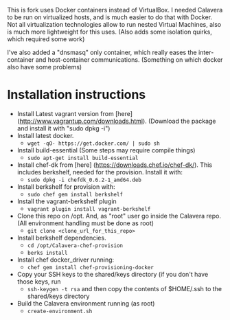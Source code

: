 This is fork uses Docker containers instead of VirtualBox. I needed Calavera to be run on virtualized hosts, and is much easier to do that with Docker. Not all virtualization technologies allow to run nested Virtual Machines, also is much more lightweight for this uses. (Also adds some isolation quirks, which required some work)

I've also added a "dnsmasq" only container, which really eases the inter-container and host-container communications. (Something on which docker also have some problems)

Installation instructions
==
- Install Latest vagrant version from [here] (http://www.vagrantup.com/downloads.html). (Download the package and install it with "sudo dpkg -i")
- Install latest docker.
  - ``wget -qO- https://get.docker.com/ | sudo sh``
- Install build-essential (Some steps may require compile things)
  - ``sudo apt-get install build-essential ``
- Install chef-dk from [here] (https://downloads.chef.io/chef-dk/). This includes berkshelf, needed for the provision. Install it with:
  - `` sudo dpkg -i chefdk_0.6.2-1_amd64.deb ``
- Install berkshelf for provision with:
  - `` sudo chef gem install berkshelf ``
- Install the vagrant-berkshelf plugin
  - ``vagrant plugin install vagrant-berkshelf `` 
- Clone this repo on /opt. And, as "root" user go inside the Calavera repo. (All environment handling must be done as root)
  - ``git clone <clone_url_for_this_repo>``
- Install berkshelf dependencies. 
  - ``cd /opt/Calavera-chef-provision``
  - ``berks install``
- Install chef docker_driver running:
  - ``chef gem install chef-provisioning-docker``
- Copy your SSH keys to the shared/keys directory (if you don't have those keys, run 
  - ``ssh-keygen -t rsa`` 
and then copy the contents of $HOME/.ssh to the shared/keys directory
- Build the Calavera environment running (as root)
  - ``create-environment.sh`` 
